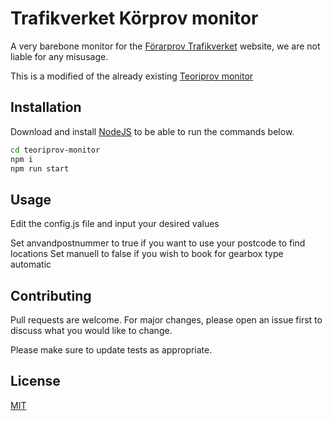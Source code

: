 # Trafikverket Körprov monitor

A very barebone monitor for the [Förarprov Trafikverket](https://fp.trafikverket.se/) website, we are not liable for any misusage. 

This is a modified of the already existing [Teoriprov monitor](https://github.com/foundbypass/teoriprov-monitor)
## Installation

Download and install [NodeJS](https://nodejs.org/en/download/) to be able to run the commands below.

```bash
cd teoriprov-monitor
npm i
npm run start
```

## Usage

Edit the config.js file and input your desired values

Set anvandpostnummer to true if you want to use your postcode to find locations
Set manuell to false if you wish to book for gearbox type automatic

## Contributing
Pull requests are welcome. For major changes, please open an issue first to discuss what you would like to change.

Please make sure to update tests as appropriate.

## License
[MIT](https://choosealicense.com/licenses/mit/)